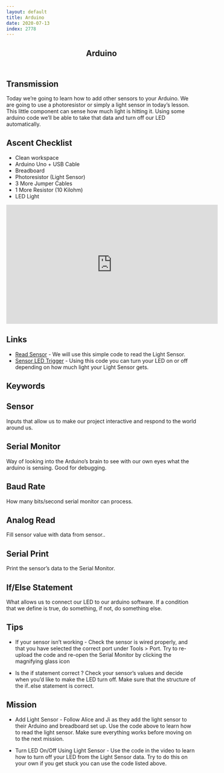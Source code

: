 ```yaml
---
layout: default
title: Arduino
date: 2020-07-13
index: 2778
---
```


<article id="Class">
        <header>
                <h1>Arduino</h1>
        </header>
        <div class="class-transmission">
                <h2>Transmission</h2>
                <p>Today we’re going to learn how to add other sensors to your Arduino. We are going to use a photoresistor or simply a light sensor in today’s lesson. This little component can sense how much light is hitting it. Using some arduino code we’ll be able to take that data and turn off our LED automatically. </p>
        </div>
        <div class="class-ascent_checklist">
                <h2>Ascent Checklist</h2>
                <ul>
                        <li data-icon="✨">Clean workspace</li>
                        <li data-icon="🔆">Arduino Uno + USB Cable</li>
                        <li data-icon="🍞">Breadboard</li>
                        <li data-icon="☀️">Photoresistor (Light Sensor)</li>
                        <li data-icon="⛓">3 More Jumper Cables</li>
                        <li data-icon="〰️">1 More Resistor (10 Kilohm)</li>
                        <li data-icon="💡">LED Light</li>
                </ul>
        </div>
        <div class="video">
                <iframe width="560" height="315" src="https://www.youtube.com/embed/TeB4yJwkKTM" frameborder="0" allow="accelerometer; autoplay; encrypted-media; gyroscope; picture-in-picture" allowfullscreen></iframe>
        </div>
        <div class="class-links">
                <h2>Links</h2>
                <ul>
                        <li data-icon="💻"><a href="https://drive.google.com/file/d/1GRnTUeOFZBkbopl1lMfA45-wJ2ywBDrG/view?usp=sharing " target="_blank">Read Sensor</a> - We will use this simple code to read the Light Sensor.</li>
                        <li data-icon="💻"><a href="https://drive.google.com/file/d/1G6aWZczTK4wpSo-zElsCiTdai1uJBe4K/view?usp=sharing" target="_blank">Sensor LED Trigger</a> - Using this code you can turn your LED on or off depending on how much light your Light Sensor gets. </li>
                </ul>
        </div>
        <div class="class-keywords">
                <h2>Keywords</h2>
                <div class="card">
                        <div class="card-front">
                                <h2>Sensor</h2>
                                <div class="image-container">
                                </div>
                        </div>
                        <div class="card-back">
                                <p>Inputs that allow us to make our project interactive and respond to the world around us.</p>
                        </div>
                </div><!-- card -->
                <div class="card">
                        <div class="card-front">
                                <h2>Serial Monitor</h2>
                                <div class="image-container">
                                </div>
                        </div>
                        <div class="card-back">
                                <p>Way of looking into the Arduino’s brain to see with our own eyes what the arduino is sensing. Good for debugging.</p>
                        </div>
                </div><!-- card -->
                <div class="card">
                        <div class="card-front">
                                <h2>Baud Rate</h2>
                                <div class="image-container">
                                </div>
                        </div>
                        <div class="card-back">
                                <p>How many bits/second serial monitor can process.</p>
                        </div>
                </div><!-- card -->
                <div class="card">
                        <div class="card-front">
                                <h2>Analog Read</h2>
                                <div class="image-container">
                                </div>
                        </div>
                        <div class="card-back">
                                <p>Fill sensor value with data from sensor..</p>
                        </div>
                </div><!-- card -->
                <div class="card">
                        <div class="card-front">
                                <h2>Serial Print</h2>
                                <div class="image-container">
                                </div>
                        </div>
                        <div class="card-back">
                                <p>Print the sensor’s data to the Serial Monitor.</p>
                        </div>
                </div><!-- card -->
                <div class="card">
                        <div class="card-front">
                                <h2>If/Else Statement</h2>
                                <div class="image-container">
                                </div>
                        </div>
                        <div class="card-back">
                                <p>What allows us to connect our LED to our arduino software. If a condition that we define is true, do something, if not, do something else.</p>
                        </div>
                </div><!-- card -->
        </div><!-- class-keywords -->
        <div class="class-tips">
                <h2>Tips</h2>
                <ul>
                        <li data-icon="📌">
                                <p><span class="strong">If your sensor isn’t working</span> - Check the sensor is wired properly, and that you have selected the correct port under Tools > Port. Try to re-upload the code and re-open the Serial Monitor by clicking the magnifying glass icon</p>
                        </li>
                        <li data-icon="📌">
                                <p><span class="strong">Is the if statement correct ?</span> Check your sensor’s values and decide when you’d like to make the LED turn off. Make sure that the structure of the if..else statement is correct.</p>
                        </li>
                </ul>
        </div><!-- end class-tips -->
        <div class="class-mission">
                <h2>Mission</h2>
                <ul>
                        <li data-icon="🔆☀️">
                                <p><span class="strong">Add Light Sensor</span> - Follow Alice and Ji as they add the light sensor to their Arduino and breadboard set up. Use the code above to learn how to read the light sensor. Make sure everything works before moving on to the next mission.</p>
                        </li>
                        <li data-icon="🔆☀️💡">
                                <p><span class="strong">Turn LED On/Off Using Light Sensor</span> - Use the code in the video to learn how to turn off your LED from the Light Sensor data. Try to do this on your own if you get stuck you can use the code listed above.</p>
                        </li>
                </ul>
        </div>
</article>